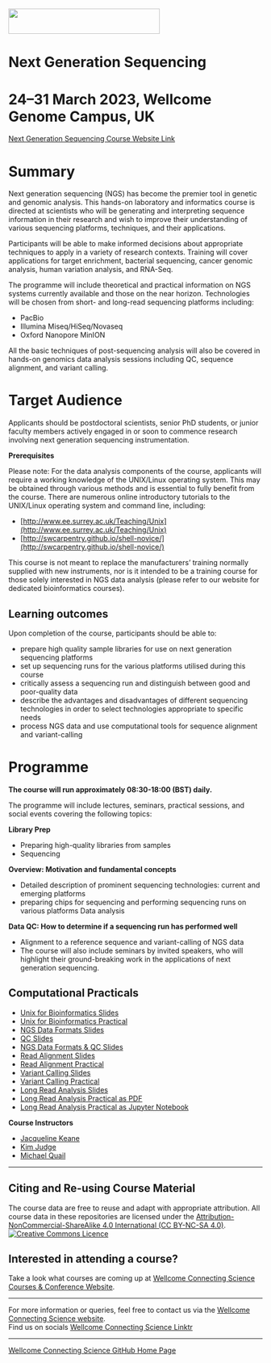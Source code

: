 # <img src="https://coursesandconferences.wellcomeconnectingscience.org/wp-content/themes/wcc_courses_and_conferences/dist/assets/svg/logo.svg" width="300" height="50"> 
# Next Generation Sequencing

# 24–31 March 2023, Wellcome Genome Campus, UK

[Next Generation Sequencing Course Website Link](https://coursesandconferences.wellcomeconnectingscience.org/event/next-generation-sequencing-20230324/) <br /> 

# Summary

Next generation sequencing (NGS) has become the premier tool in genetic and genomic analysis. This hands-on laboratory and informatics  course is directed at scientists who will be generating and interpreting sequence information in their research and wish to improve their understanding of various sequencing platforms, techniques,  and their applications.

Participants will be able to make informed decisions about appropriate techniques to apply in a variety of research contexts. Training will cover applications for target enrichment, bacterial sequencing, cancer genomic analysis, human variation analysis, and RNA-Seq.

The programme will include theoretical and practical information on NGS systems currently available and those on the near horizon. Technologies will be chosen from short- and long-read sequencing platforms including:

- PacBio
- Illumina Miseq/HiSeq/Novaseq
- Oxford Nanopore MinION

All the basic techniques of post-sequencing analysis will also be covered in hands-on genomics data analysis sessions including QC, sequence alignment, and variant calling.

# Target Audience

Applicants should be postdoctoral scientists, senior PhD students, or junior faculty members actively engaged in or soon to commence research involving next generation sequencing instrumentation.

**Prerequisites**

Please note: For the data analysis components of the course, applicants will require a working knowledge of the UNIX/Linux operating system. This may be obtained through various methods and is essential to fully benefit from the course. There are numerous online introductory tutorials to the UNIX/Linux operating system and command line, including:

- [http://www.ee.surrey.ac.uk/Teaching/Unix](http://www.ee.surrey.ac.uk/Teaching/Unix)
- [http://swcarpentry.github.io/shell-novice/](http://swcarpentry.github.io/shell-novice/)

This course is not meant to replace the manufacturers’ training normally supplied with new instruments, nor is it intended to be a training course for those solely interested in NGS data analysis (please refer to our website for dedicated bioinformatics courses).

## Learning outcomes

Upon completion of the course, participants should be able to:

- prepare high quality sample libraries for use on next generation sequencing platforms
- set up sequencing runs for the various platforms utilised during this course
- critically assess a sequencing run and distinguish between good and poor-quality data
- describe the advantages and disadvantages of different sequencing technologies in order to select technologies appropriate to specific needs
- process NGS data and use computational tools for sequence alignment and variant-calling

# Programme

**The course will run approximately 08:30-18:00 (BST) daily.** 

The programme will include lectures, seminars, practical sessions, and social events covering the following topics:

**Library Prep**

- Preparing high-quality libraries from samples
- Sequencing

**Overview: Motivation and fundamental concepts**

- Detailed description of prominent sequencing technologies: current and emerging platforms
- preparing chips for sequencing and performing sequencing runs on various platforms
Data analysis

**Data QC: How to determine if a sequencing run has performed well**

- Alignment to a reference sequence and variant-calling of NGS data
- The course will also include seminars by invited speakers, who will highlight their ground-breaking work in the applications of next generation sequencing.

## Computational Practicals

- [Unix for Bioinformatics Slides](https://github.com/WCSCourses/NGS23/blob/main/Modules/Unix_for_Bioinformatics/linux_slides.pdf)
- [Unix for Bioinformatics Practical](https://github.com/WCSCourses/NGS23/blob/main/Modules/Unix_for_Bioinformatics/linux_practical.pdf)
- [NGS Data Formats Slides](https://github.com/WCSCourses/NGS23/blob/main/Modules/NGS_Data_Formats_and_QC/data_formats_slides.pdf)
- [QC Slides](https://github.com/WCSCourses/NGS23/blob/main/Modules/NGS_Data_Formats_and_QC/qc_slides.pdf)
- [NGS Data Formats & QC Slides](https://github.com/WCSCourses/NGS23/blob/main/Modules/NGS_Data_Formats_and_QC/data_formats_practical.pdf)
- [Read Alignment Slides](https://github.com/WCSCourses/NGS23/blob/main/Modules/Read_Alignment/NGS-2023-Alignment.pdf)
- [Read Alignment Practical](https://github.com/WCSCourses/NGS23/blob/main/Modules/Read_Alignment/read_alignment_practical.pdf)
- [Variant Calling Slides](https://github.com/WCSCourses/NGS23/blob/main/Modules/Variant_Calling/variant-calling-talk.pdf)
- [Variant Calling Practical](https://github.com/WCSCourses/NGS23/blob/main/Modules/Variant_Calling/variant_calling_practical.pdf)
- [Long Read Analysis Slides](https://github.com/WCSCourses/NGS23/blob/main/Modules/Long_Read_Analysis/Oxford_Nanopore_2023_plus_analysis.pdf)
- [Long Read Analysis Practical as PDF](https://github.com/WCSCourses/NGS23/blob/main/Modules/Long_Read_Analysis/WCS%20Intro%20to%20NGS%20Oxford%20Nanopore%20Analysis%20session.pdf)
- [Long Read Analysis Practical as Jupyter Notebook](https://github.com/WCSCourses/NGS23/blob/main/Modules/Long_Read_Analysis/WCS%20Intro%20to%20NGS%20Oxford%20Nanopore%20Analysis%20session.ipynb)

**Course Instructors**      

- [Jacqueline Keane](https://www.sanger.ac.uk/person/keane-jacqueline/)
- [Kim Judge](https://www.sanger.ac.uk/person/judge-kim/)
- [Michael Quail](https://www.sanger.ac.uk/person/quail-michael-andrew/)

******

## Citing and Re-using Course Material

The course data are free to reuse and adapt with appropriate attribution. All course data in these repositories are licensed under the <a rel="license" href="https://creativecommons.org/licenses/by-nc-sa/4.0/">Attribution-NonCommercial-ShareAlike 4.0 International (CC BY-NC-SA 4.0)</a>. <a rel="license" href="http://creativecommons.org/licenses/by/4.0/"><img alt="Creative Commons Licence" style="border-width:0" src="https://i.creativecommons.org/l/by-nc-sa/4.0/88x31.png" /></a><br /> 

## Interested in attending a course?

Take a look what courses are coming up at [Wellcome Connecting Science Courses & Conference Website](https://coursesandconferences.wellcomeconnectingscience.org/our-events/).

---

For more information or queries, feel free to contact us via the [Wellcome Connecting Science website](https://coursesandconferences.wellcomeconnectingscience.org).<br /> 
Find us on socials [Wellcome Connecting Science Linktr](https://linktr.ee/eventswcs)

---

[Wellcome Connecting Science GitHub Home Page](https://github.com/WCSCourses) <br /> 

